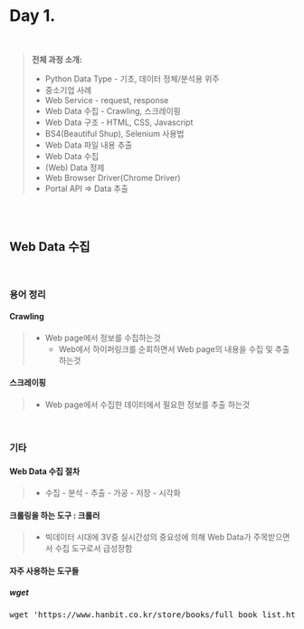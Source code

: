 # Day 1.
<br/>

> **전체 과정 소개:** <br/>
> * Python Data Type - 기초, 데이터 정체/분석용 위주
> * 중소기업 사례 
> * Web Service - request, response
> * Web Data 수집 - Crawling, 스크레이핑
> * Web Data 구조 - HTML, CSS, Javascript
> * BS4(Beautiful Shup), Selenium  사용법
> * Web Data 파일 내용 추출
> * Web Data 수집
> * (Web) Data 정제
> * Web Browser Driver(Chrome Driver)
> * Portal API => Data 추출

<br/><br/>

## Web Data 수집
<br/>

### 용어 정리
#### Crawling
> * Web page에서 정보를 수집하는것
>   * Web에서 하이퍼링크를 순회하면서 Web page의 내용을 수집 및 추출 하는것
#### 스크레이핑
> * Web page에서 수집한 데이터에서 필요한 정보를 추출 하는것
<br/>

### 기타
#### Web Data 수집 절차
> * 수집 - 분석 - 추출 - 가공 - 저장 - 시각화
#### 크롤링을 하는 도구 : 크롤러
> * 빅데이터 시대에 3V중 실시간성의 중요성에 의해 Web Data가 주목받으면서 수집 도구로서 급성장함
#### 자주 사용하는 도구들
##### wget
<pre>wget 'https://www.hanbit.co.kr/store/books/full_book_list.html' -outfile 'full_book_list.txt'</pre>


